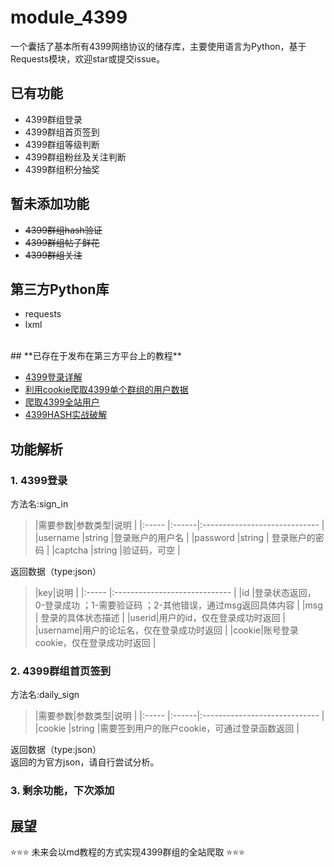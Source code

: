 # module_4399
一个囊括了基本所有4399网络协议的储存库，主要使用语言为Python，基于Requests模块，欢迎star或提交issue。<br>
## **已有功能**
- 4399群组登录
- 4399群组首页签到
- 4399群组等级判断
- 4399群组粉丝及关注判断
- 4399群组积分抽奖<br>
## **暂未添加功能**
- ~~4399群组hash验证~~
- ~~4399群组帖子鲜花~~
- ~~4399群组关注~~<br>
## **第三方Python库**
- requests
- lxml
<br>
## **已存在于发布在第三方平台上的教程**  

- [4399登录详解](https://www.coolapk.com/feed/13068295?shareKey=YWFjNWViNjYxYTRhNWQ5NTYxNmE~&shareUid=1256119&shareFrom=com.coolapk.market_9.5)
- [利用cookie爬取4399单个群组的用户数据](https://www.coolapk.com/feed/13102437?shareKey=MzA5Y2ZmNmI3YTc5NWQ5NTY2MmY~&shareUid=1256119&shareFrom=com.coolapk.market_9.5)
- [爬取4399全站用户](https://www.coolapk.com/feed/13180495?shareKey=ZGFmODg4ZWIwM2E5NWQ5NTY2NzQ~&shareUid=1256119&shareFrom=com.coolapk.market_9.5)
- [4399HASH实战破解](http://blog.6yfz.cn/%E5%AE%9E%E6%88%984399%E7%A0%B4%E8%A7%A3HASH%E9%AA%8C%E8%AF%81.html)   <br>
## **功能解析**
### 1. 4399登录
方法名:sign_in  
> |需要参数|参数类型|说明                              |
|:-----   |:------|:-----------------------------   |
|username   |string    |登录账户的用户名   |
|password  |string | 登录账户的密码                      |
|captcha |string |验证码，可空                         |
  
返回数据（type:json）  
> |key|说明                              |
|:-----  |:-----------------------------   |
|id  |登录状态返回，0-登录成功  ；1-需要验证码  ；2-其他错误，通过msg返回具体内容   |
|msg  | 登录的具体状态描述                     |
|userid|用户的id，仅在登录成功时返回                         |
|username|用户的论坛名，仅在登录成功时返回                         |
|cookie|账号登录cookie，仅在登录成功时返回                         |
  
### 2. 4399群组首页签到
方法名:daily_sign  
> |需要参数|参数类型|说明                              |
|:-----   |:------|:-----------------------------   |
|cookie   |string    |需要签到用户的账户cookie，可通过登录函数返回   |
  
返回数据（type:json）  
返回的为官方json，请自行尝试分析。
### 3. 剩余功能，下次添加
## **展望**
⭐⭐⭐
未来会以md教程的方式实现4399群组的全站爬取
⭐⭐⭐
